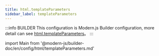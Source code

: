 ```yaml
---
title: html.templateParameters
sidebar_label: templateParameters
---
```


:::info BUILDER
This configuration is Modern.js Builder configuration, more detail can see [html.templateParameters](https://modernjs.dev/builder/zh/api/config-html.html#html-templateparameters)。
:::

import Main from '@modern-js/builder-doc/en/config/html/templateParameters.md'

<Main />
